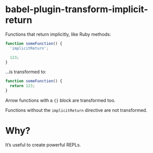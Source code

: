 
# babel-plugin-transform-implicit-return

Functions that return implicitly, like Ruby methods:

```js
function someFunction() {
  'implicitReturn';

  123;
}
```

...is transformed to:

```js
function someFunction() {
  return 123;
}
```

Arrow functions with a `{}` block are transformed too.

Functions without the `implicitReturn` directive are not transformed.

# Why?

It’s useful to create powerful REPLs.
